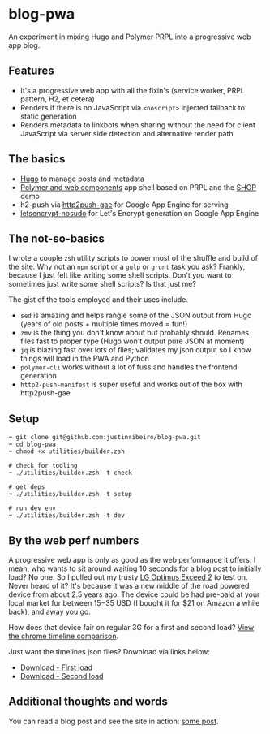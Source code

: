 # blog-pwa
An experiment in mixing Hugo and Polymer PRPL into a progressive web app blog.

## Features

* It's a progressive web app with all the fixin's (service worker, PRPL pattern, H2, et cetera)
* Renders if there is no JavaScript via `<noscript>` injected fallback to static generation
* Renders metadata to linkbots when sharing without the need for client JavaScript via server side detection and alternative render path

## The basics

* [Hugo](https://gohugo.io/) to manage posts and metadata
* [Polymer and web components](https://www.polymer-project.org) app shell based on PRPL and the [SHOP](https://shop.polymer-project.org/) demo
* h2-push via [http2push-gae](https://github.com/GoogleChrome/http2push-gae) for Google App Engine for serving
* [letsencrypt-nosudo](https://github.com/arkarkark/letsencrypt-nosudo) for Let's Encrypt generation on Google App Engine

## The not-so-basics

I wrote a couple `zsh` utility scripts to power most of the shuffle and build of the site. Why not an `npm` script or a `gulp` or `grunt` task you ask? Frankly, because I just felt like writing some shell scripts. Don't you want to sometimes just write some shell scripts? Is that just me?

The gist of the tools employed and their uses include.

* `sed` is amazing and helps rangle some of the JSON output from Hugo (years of old posts + multiple times moved = fun!)
* `zmv` is the thing you don't know about but probably should. Renames files fast to proper type (Hugo won't output pure JSON at moment)
* `jq` is blazing fast over lots of files; validates my json output so I know things will load in the PWA and Python
* `polymer-cli` works without a lot of fuss and handles the frontend generation
* `http2-push-manifest` is super useful and works out of the box with http2push-gae

## Setup

```
➜ git clone git@github.com:justinribeiro/blog-pwa.git
➜ cd blog-pwa
➜ chmod +x utilities/builder.zsh

# check for tooling
➜ ./utilities/builder.zsh -t check

# get deps
➜ ./utilities/builder.zsh -t setup

# run dev env
➜ ./utilities/builder.zsh -t dev
```

## By the web perf numbers

A progressive web app is only as good as the web performance it offers. I mean, who wants to sit around waiting 10 seconds for a blog post to initially load? No one. So I pulled out my trusty [LG Optimus Exceed 2](http://www.lg.com/us/cell-phones/lg-VS450PP-optimus-exceed-2) to test on. Never heard of it? It's because it was a new middle of the road powered device from about 2.5 years ago. The device could be had pre-paid at your local market for between $15-$35 USD (I bought it for $21 on Amazon a while back), and away you go.

How does that device fair on regular 3G for a first and second load? [View the chrome timeline comparison](https://chromedevtools.github.io/timeline-viewer/?loadTimelineFromURL=https://storage.googleapis.com/jdr-public-traces/TimelineRawData-20170112-LG-VS450PP-regular3G-justinribeiro-com-firstrun.json?dl=0,https://storage.googleapis.com/jdr-public-traces/TimelineRawData-20170112-LG-VS450PP-regular3G-justinribeiro-com-secondrun.json?dl=0).

Just want the timelines json files? Download via links below:

* [Download - First load](https://storage.googleapis.com/jdr-public-traces/TimelineRawData-20170112-LG-VS450PP-regular3G-justinribeiro-com-firstrun.json)
* [Download - Second load](https://storage.googleapis.com/jdr-public-traces/TimelineRawData-20170112-LG-VS450PP-regular3G-justinribeiro-com-secondrun.json)

## Additional thoughts and words

You can read a blog post and see the site in action: [some post](https://example.com).
